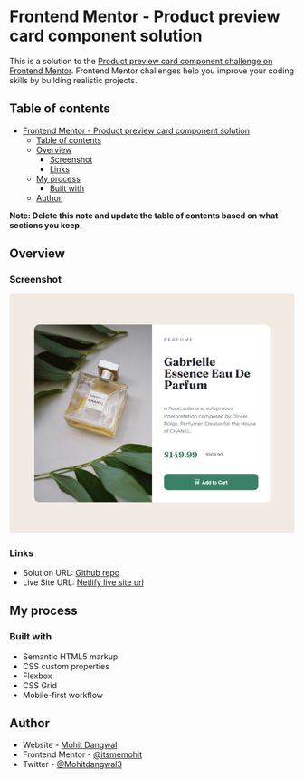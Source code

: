 # Frontend Mentor - Product preview card component solution

This is a solution to the [Product preview card component challenge on Frontend Mentor](https://www.frontendmentor.io/challenges/product-preview-card-component-GO7UmttRfa). Frontend Mentor challenges help you improve your coding skills by building realistic projects. 

## Table of contents

- [Frontend Mentor - Product preview card component solution](#frontend-mentor---product-preview-card-component-solution)
  - [Table of contents](#table-of-contents)
  - [Overview](#overview)
    - [Screenshot](#screenshot)
    - [Links](#links)
  - [My process](#my-process)
    - [Built with](#built-with)
  - [Author](#author)

**Note: Delete this note and update the table of contents based on what sections you keep.**

## Overview

### Screenshot

![](./images/screenshot.png)

### Links

- Solution URL: [Github repo](https://github.com/itsmemohit/fm-product-preview-card)
- Live Site URL: [Netlify live site url](https://gregarious-brigadeiros-eb6a6a.netlify.app/)

## My process

### Built with

- Semantic HTML5 markup
- CSS custom properties
- Flexbox
- CSS Grid
- Mobile-first workflow

## Author

- Website - [Mohit Dangwal](https://www.linkedin.com/in/mohit-dangwal-a17909171/)
- Frontend Mentor - [@itsmemohit](https://www.frontendmentor.io/profile/itsmemohit)
- Twitter - [@Mohitdangwal3](https://twitter.com/Mohitdangwal3)
